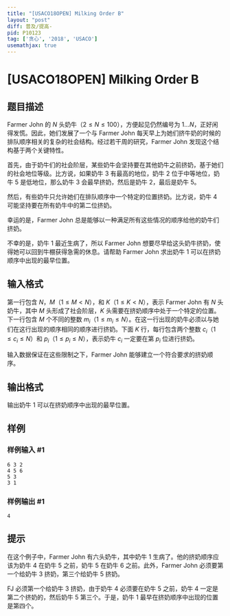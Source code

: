 ```yaml
---
title: "[USACO18OPEN] Milking Order B"
layout: "post"
diff: 普及/提高-
pid: P10123
tag: ['贪心', '2018', 'USACO']
usemathjax: true
---
```


# [USACO18OPEN] Milking Order B
## 题目描述

Farmer John 的 $N$ 头奶牛（$2\le N\le 100$），方便起见仍然编号为 $1\ldots N$，正好闲得发慌。因此，她们发展了一个与 Farmer John 每天早上为她们挤牛奶的时候的排队顺序相关的复杂的社会结构。经过若干周的研究，Farmer John 发现这个结构基于两个关键特性。

首先，由于奶牛们的社会阶层，某些奶牛会坚持要在其他奶牛之前挤奶，基于她们的社会地位等级。比方说，如果奶牛 $3$ 有最高的地位，奶牛 $2$ 位于中等地位，奶牛 $5$ 是低地位，那么奶牛 $3$ 会最早挤奶，然后是奶牛 $2$，最后是奶牛 $5$。

然后，有些奶牛只允许她们在排队顺序中一个特定的位置挤奶。比方说，奶牛 $4$ 可能坚持要在所有奶牛中的第二位挤奶。

幸运的是，Farmer John 总是能够以一种满足所有这些情况的顺序给他的奶牛们挤奶。

不幸的是，奶牛 $1$ 最近生病了，所以 Farmer John 想要尽早给这头奶牛挤奶，使得她可以回到牛棚获得急需的休息。请帮助 Farmer John 求出奶牛 $1$ 可以在挤奶顺序中出现的最早位置。 
## 输入格式

第一行包含 $N$，$M$（$1\le M<N$），和 $K$（$1\le K<N$），表示 Farmer John 有 $N$ 头奶牛，其中 $M$ 头形成了社会阶层，$K$ 头需要在挤奶顺序中处于一个特定的位置。下一行包含 $M$ 个不同的整数 $m_i$（$1\le m_i\le N$）。在这一行出现的奶牛必须以与她们在这行出现的顺序相同的顺序进行挤奶。下面 $K$ 行，每行包含两个整数 $c_i$（$1\le c_i\le N$）和 $p_i$（$1\le p_i\le N$），表示奶牛 $c_i$ 一定要在第 $p_i$ 位进行挤奶。

输入数据保证在这些限制之下，Farmer John 能够建立一个符合要求的挤奶顺序。 
## 输出格式

输出奶牛 $1$ 可以在挤奶顺序中出现的最早位置。 
## 样例

### 样例输入 #1
```
6 3 2
4 5 6
5 3
3 1
```
### 样例输出 #1
```
4
```
## 提示

在这个例子中，Farmer John 有六头奶牛，其中奶牛 $1$ 生病了。他的挤奶顺序应该为奶牛 $4$ 在奶牛 $5$ 之前，奶牛 $5$ 在奶牛 $6$ 之前。此外，Farmer John 必须要第一个给奶牛 $3$ 挤奶，第三个给奶牛 $5$ 挤奶。

FJ 必须第一个给奶牛 $3$ 挤奶，由于奶牛 $4$ 必须要在奶牛 $5$ 之前，奶牛 $4$ 一定是第二个挤奶的，然后奶牛 $5$ 第三个。于是，奶牛 $1$ 最早在挤奶顺序中出现的位置是第四个。 
